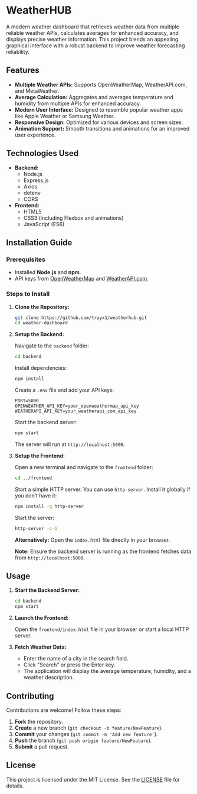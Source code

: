 # WeatherHUB

A modern weather dashboard that retrieves weather data from multiple reliable weather APIs, calculates averages for enhanced accuracy, and displays precise weather information. This project blends an appealing graphical interface with a robust backend to improve weather forecasting reliability.

## Features

- **Multiple Weather APIs:** Supports OpenWeatherMap, WeatherAPI.com, and MetaWeather.
- **Average Calculation:** Aggregates and averages temperature and humidity from multiple APIs for enhanced accuracy.
- **Modern User Interface:** Designed to resemble popular weather apps like Apple Weather or Samsung Weather.
- **Responsive Design:** Optimized for various devices and screen sizes.
- **Animation Support:** Smooth transitions and animations for an improved user experience.

## Technologies Used

- **Backend:**
  - Node.js
  - Express.js
  - Axios
  - dotenv
  - CORS
- **Frontend:**
  - HTML5
  - CSS3 (including Flexbox and animations)
  - JavaScript (ES6)

## Installation Guide

### Prerequisites

- Installed **Node.js** and **npm**.
- API keys from [OpenWeatherMap](https://openweathermap.org/api) and [WeatherAPI.com](https://www.weatherapi.com/).

### Steps to Install

1. **Clone the Repository:**

    ```bash
    git clone https://github.com/trayx1/weatherhub.git
    cd weather-dashboard
    ```

2. **Setup the Backend:**

    Navigate to the `backend` folder:

    ```bash
    cd backend
    ```

    Install dependencies:

    ```bash
    npm install
    ```

    Create a `.env` file and add your API keys:

    ```env
    PORT=5000
    OPENWEATHER_API_KEY=your_openweathermap_api_key
    WEATHERAPI_API_KEY=your_weatherapi_com_api_key
    ```

    Start the backend server:

    ```bash
    npm start
    ```

    The server will run at `http://localhost:5000`.

3. **Setup the Frontend:**

    Open a new terminal and navigate to the `frontend` folder:

    ```bash
    cd ../frontend
    ```

    Start a simple HTTP server. You can use `http-server`. Install it globally if you don’t have it:

    ```bash
    npm install -g http-server
    ```

    Start the server:

    ```bash
    http-server -c-1
    ```

    **Alternatively:** Open the `index.html` file directly in your browser.

    **Note:** Ensure the backend server is running as the frontend fetches data from `http://localhost:5000`.

## Usage

1. **Start the Backend Server:**

    ```bash
    cd backend
    npm start
    ```

2. **Launch the Frontend:**

    Open the `frontend/index.html` file in your browser or start a local HTTP server.

3. **Fetch Weather Data:**

    - Enter the name of a city in the search field.
    - Click "Search" or press the Enter key.
    - The application will display the average temperature, humidity, and a weather description.

## Contributing

Contributions are welcome! Follow these steps:

1. **Fork** the repository.
2. **Create** a new branch (`git checkout -b feature/NewFeature`).
3. **Commit** your changes (`git commit -m 'Add new feature'`).
4. **Push** the branch (`git push origin feature/NewFeature`).
5. **Submit** a pull request.

## License

This project is licensed under the MIT License. See the [LICENSE](LICENSE) file for details.
